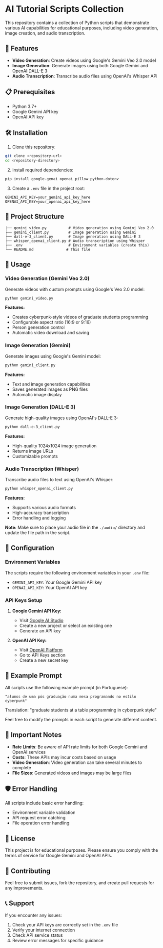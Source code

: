 # AI Tutorial Scripts Collection

This repository contains a collection of Python scripts that demonstrate various AI capabilities for educational purposes, including video generation, image creation, and audio transcription.

## 🚀 Features

- **Video Generation**: Create videos using Google's Gemini Veo 2.0 model
- **Image Generation**: Generate images using both Google Gemini and OpenAI DALL-E 3
- **Audio Transcription**: Transcribe audio files using OpenAI's Whisper API

## 📋 Prerequisites

- Python 3.7+
- Google Gemini API key
- OpenAI API key

## 🛠️ Installation

1. Clone this repository:
```bash
git clone <repository-url>
cd <repository-directory>
```

2. Install required dependencies:
```bash
pip install google-genai openai pillow python-dotenv
```

3. Create a `.env` file in the project root:
```env
GEMINI_API_KEY=your_gemini_api_key_here
OPENAI_API_KEY=your_openai_api_key_here
```

## 📁 Project Structure

```
├── gemini_video.py          # Video generation using Gemini Veo 2.0
├── gemini_client.py         # Image generation using Gemini
├── dall-e-3_client.py       # Image generation using DALL-E 3
├── whisper_openai_client.py # Audio transcription using Whisper
├── .env                     # Environment variables (create this)
└── README.md               # This file
```

## 🎯 Usage

### Video Generation (Gemini Veo 2.0)

Generate videos with custom prompts using Google's Veo 2.0 model:

```bash
python gemini_video.py
```

**Features:**
- Creates cyberpunk-style videos of graduate students programming
- Configurable aspect ratio (16:9 or 9:16)
- Person generation control
- Automatic video download and saving

### Image Generation (Gemini)

Generate images using Google's Gemini model:

```bash
python gemini_client.py
```

**Features:**
- Text and image generation capabilities
- Saves generated images as PNG files
- Automatic image display

### Image Generation (DALL-E 3)

Generate high-quality images using OpenAI's DALL-E 3:

```bash
python dall-e-3_client.py
```

**Features:**
- High-quality 1024x1024 image generation
- Returns image URLs
- Customizable prompts

### Audio Transcription (Whisper)

Transcribe audio files to text using OpenAI's Whisper:

```bash
python whisper_openai_client.py
```

**Features:**
- Supports various audio formats
- High-accuracy transcription
- Error handling and logging

**Note:** Make sure to place your audio file in the `./audio/` directory and update the file path in the script.

## 🔧 Configuration

### Environment Variables

The scripts require the following environment variables in your `.env` file:

- `GEMINI_API_KEY`: Your Google Gemini API key
- `OPENAI_API_KEY`: Your OpenAI API key

### API Keys Setup

1. **Google Gemini API Key:**
   - Visit [Google AI Studio](https://aistudio.google.com/)
   - Create a new project or select an existing one
   - Generate an API key

2. **OpenAI API Key:**
   - Visit [OpenAI Platform](https://platform.openai.com/)
   - Go to API Keys section
   - Create a new secret key

## 📝 Example Prompt

All scripts use the following example prompt (in Portuguese):
```
"alunos de uma pós graduação numa mesa programando no estilo cyberpunk"
```
Translation: "graduate students at a table programming in cyberpunk style"

Feel free to modify the prompts in each script to generate different content.

## 🚨 Important Notes

- **Rate Limits**: Be aware of API rate limits for both Google Gemini and OpenAI services
- **Costs**: These APIs may incur costs based on usage
- **Video Generation**: Video generation can take several minutes to complete
- **File Sizes**: Generated videos and images may be large files

## 🛡️ Error Handling

All scripts include basic error handling:
- Environment variable validation
- API request error catching
- File operation error handling

## 📄 License

This project is for educational purposes. Please ensure you comply with the terms of service for Google Gemini and OpenAI APIs.

## 🤝 Contributing

Feel free to submit issues, fork the repository, and create pull requests for any improvements.

## 📞 Support

If you encounter any issues:
1. Check your API keys are correctly set in the `.env` file
2. Verify your internet connection
3. Check API service status
4. Review error messages for specific guidance 
